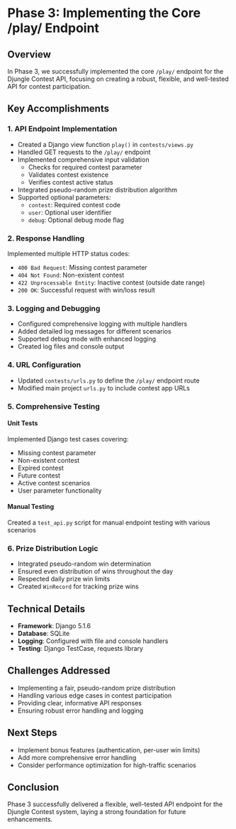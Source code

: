 # Phase 3: Implementing the Core /play/ Endpoint

## Overview
In Phase 3, we successfully implemented the core `/play/` endpoint for the Djungle Contest API, focusing on creating a robust, flexible, and well-tested API for contest participation.

## Key Accomplishments

### 1. API Endpoint Implementation
- Created a Django view function `play()` in `contests/views.py`
- Handled GET requests to the `/play/` endpoint
- Implemented comprehensive input validation
  - Checks for required contest parameter
  - Validates contest existence
  - Verifies contest active status
- Integrated pseudo-random prize distribution algorithm
- Supported optional parameters:
  - `contest`: Required contest code
  - `user`: Optional user identifier
  - `debug`: Optional debug mode flag

### 2. Response Handling
Implemented multiple HTTP status codes:
- `400 Bad Request`: Missing contest parameter
- `404 Not Found`: Non-existent contest
- `422 Unprocessable Entity`: Inactive contest (outside date range)
- `200 OK`: Successful request with win/loss result

### 3. Logging and Debugging
- Configured comprehensive logging with multiple handlers
- Added detailed log messages for different scenarios
- Supported debug mode with enhanced logging
- Created log files and console output

### 4. URL Configuration
- Updated `contests/urls.py` to define the `/play/` endpoint route
- Modified main project `urls.py` to include contest app URLs

### 5. Comprehensive Testing
#### Unit Tests
Implemented Django test cases covering:
- Missing contest parameter
- Non-existent contest
- Expired contest
- Future contest
- Active contest scenarios
- User parameter functionality

#### Manual Testing
Created a `test_api.py` script for manual endpoint testing with various scenarios

### 6. Prize Distribution Logic
- Integrated pseudo-random win determination
- Ensured even distribution of wins throughout the day
- Respected daily prize win limits
- Created `WinRecord` for tracking prize wins

## Technical Details
- **Framework**: Django 5.1.6
- **Database**: SQLite
- **Logging**: Configured with file and console handlers
- **Testing**: Django TestCase, requests library

## Challenges Addressed
- Implementing a fair, pseudo-random prize distribution
- Handling various edge cases in contest participation
- Providing clear, informative API responses
- Ensuring robust error handling and logging

## Next Steps
- Implement bonus features (authentication, per-user win limits)
- Add more comprehensive error handling
- Consider performance optimization for high-traffic scenarios

## Conclusion
Phase 3 successfully delivered a flexible, well-tested API endpoint for the Djungle Contest system, laying a strong foundation for future enhancements. 
